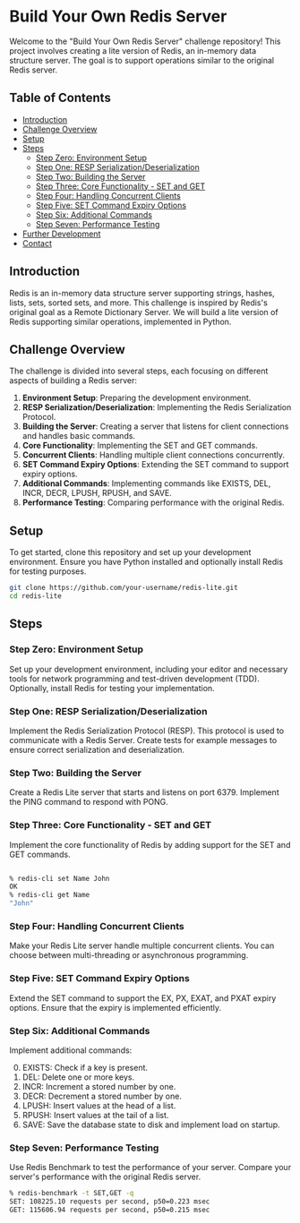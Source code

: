 # Build Your Own Redis Server

Welcome to the "Build Your Own Redis Server" challenge repository! This project involves creating a lite version of Redis, an in-memory data structure server. The goal is to support operations similar to the original Redis server.

## Table of Contents

- [Introduction](#introduction)
- [Challenge Overview](#challenge-overview)
- [Setup](#setup)
- [Steps](#steps)
  - [Step Zero: Environment Setup](#step-zero-environment-setup)
  - [Step One: RESP Serialization/Deserialization](#step-one-resp-serializationdeserialization)
  - [Step Two: Building the Server](#step-two-building-the-server)
  - [Step Three: Core Functionality - SET and GET](#step-three-core-functionality---set-and-get)
  - [Step Four: Handling Concurrent Clients](#step-four-handling-concurrent-clients)
  - [Step Five: SET Command Expiry Options](#step-five-set-command-expiry-options)
  - [Step Six: Additional Commands](#step-six-additional-commands)
  - [Step Seven: Performance Testing](#step-seven-performance-testing)
- [Further Development](#further-development)
- [Contact](#contact)

## Introduction

Redis is an in-memory data structure server supporting strings, hashes, lists, sets, sorted sets, and more. This challenge is inspired by Redis's original goal as a Remote Dictionary Server. We will build a lite version of Redis supporting similar operations, implemented in Python.

## Challenge Overview

The challenge is divided into several steps, each focusing on different aspects of building a Redis server:

1. **Environment Setup**: Preparing the development environment.
2. **RESP Serialization/Deserialization**: Implementing the Redis Serialization Protocol.
3. **Building the Server**: Creating a server that listens for client connections and handles basic commands.
4. **Core Functionality**: Implementing the SET and GET commands.
5. **Concurrent Clients**: Handling multiple client connections concurrently.
6. **SET Command Expiry Options**: Extending the SET command to support expiry options.
7. **Additional Commands**: Implementing commands like EXISTS, DEL, INCR, DECR, LPUSH, RPUSH, and SAVE.
8. **Performance Testing**: Comparing performance with the original Redis.

## Setup

To get started, clone this repository and set up your development environment. Ensure you have Python installed and optionally install Redis for testing purposes.

```bash
git clone https://github.com/your-username/redis-lite.git
cd redis-lite
```

## Steps
### Step Zero: Environment Setup
Set up your development environment, including your editor and necessary tools for network programming and test-driven development (TDD). Optionally, install Redis for testing your implementation.

### Step One: RESP Serialization/Deserialization
Implement the Redis Serialization Protocol (RESP). This protocol is used to communicate with a Redis Server. Create tests for example messages to ensure correct serialization and deserialization.

### Step Two: Building the Server
Create a Redis Lite server that starts and listens on port 6379. Implement the PING command to respond with PONG.

### Step Three: Core Functionality - SET and GET
Implement the core functionality of Redis by adding support for the SET and GET commands.

```bash

% redis-cli set Name John
OK
% redis-cli get Name
"John"
```

### Step Four: Handling Concurrent Clients
Make your Redis Lite server handle multiple concurrent clients. You can choose between multi-threading or asynchronous programming.

### Step Five: SET Command Expiry Options
Extend the SET command to support the EX, PX, EXAT, and PXAT expiry options. Ensure that the expiry is implemented efficiently.

### Step Six: Additional Commands
Implement additional commands:

0. EXISTS: Check if a key is present.
0. DEL: Delete one or more keys.
0. INCR: Increment a stored number by one.
0. DECR: Decrement a stored number by one.
0. LPUSH: Insert values at the head of a list.
0. RPUSH: Insert values at the tail of a list.
0. SAVE: Save the database state to disk and implement load on startup.

### Step Seven: Performance Testing
Use Redis Benchmark to test the performance of your server. Compare your server's performance with the original Redis server.


```bash
% redis-benchmark -t SET,GET -q
SET: 108225.10 requests per second, p50=0.223 msec
GET: 115606.94 requests per second, p50=0.215 msec
```






